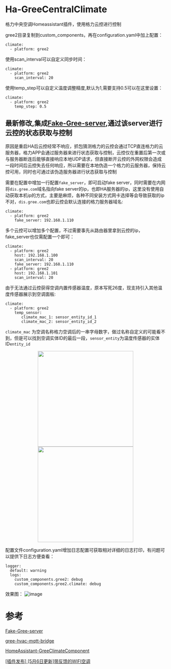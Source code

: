 # Ha-GreeCentralClimate
格力中央空调Homeassistant插件，使用格力云控进行控制


gree2目录复制到custom_components，再在configuration.yaml中加上配置：

```
climate:
  - platform: gree2
```

使用scan_interval可以自定义同步时间：
```
climate:
  - platform: gree2
    scan_interval: 20
```

使用temp_step可以自定义温度调整精度,默认为1,需要支持0.5可以在这里设置：
```
climate:
  - platform: gree2
    temp_step: 0.5
```

## 最新修改,集成[Fake-Gree-server](https://github.com/markv9401/Fake-Gree-server),通过该server进行云控的状态获取与控制

原因是重启HA后云控经常不响应，抓包猜测格力的云控会通过TCP直连格力的云服务器，格力APP会通过服务器来进行状态获取与控制，云控仅在重置后第一次或与服务器断连后能够直接响应本地UDP请求，但直接断开云控的外网权限会造成一段时间后云控失去任何响应，所以需要在本地伪造一个格力的云服务器，保持云控可用，同时也可通过该伪造服务器进行状态获取与控制

需要在配置中增加一行配置```fake_server```，即可启动fake server，同时需要在内网将```dis.gree.com```域名指向fake server的ip，也即HA服务器的ip，这里没有使用自动获取本机ip的方式，主要是麻烦，各种不同安装方式网卡选择等会导致获取的ip不对，```dis.gree.com```也即云控会默认连接的格力服务器域名:
```
climate:
  - platform: gree2
    fake_server: 192.168.1.110
```

多个云控可以增加多个配置，不过需要事先从路由器里拿到云控的ip，fake_server也仅需配置一个即可：

```
climate:
  - platform: gree2
    host: 192.168.1.100
    scan_interval: 20
    fake_server: 192.168.1.110
  - platform: gree2
    host: 192.168.1.101
    scan_interval: 20
```

由于无法通过云控获得空调内置传感器温度，原本写死26度，现支持引入其他温度传感器展示到空调面板:

```
climate:
  - platform: gree2
    temp_sensor:
       climate_mac_1: sensor_entity_id_1
       climate_mac_2: sensor_entity_id_2
```

```climate_mac``` 为空调名称格力空调后的一串字母数字，做过名称自定义的可能看不到，但是可以找到空调实体ID的最后一段，```sensor_entity```为温度传感器的实体ID```entity_id```

<center>
	<img src="./climate-mac-1.jpg" width="300"/>
	<img src="./climate-mac-2.jpg" width="300"/>
</center>

配置文件configuration.yaml增加日志配置可获取相对详细的日志打印，有问题可以提供下日志方便查看：

```
logger:
  default: warning
  logs:
    custom_components.gree2: debug
    custom_components.gree2.climate: debug
```

效果图：
![image](./ha-gree.jpg)

# 参考
[Fake-Gree-server](https://github.com/markv9401/Fake-Gree-server)

[gree-hvac-mqtt-bridge](https://github.com/arthurkrupa/gree-hvac-mqtt-bridge)

[HomeAssistant-GreeClimateComponent](https://github.com/RobHofmann/HomeAssistant-GreeClimateComponent)

[[插件发布] [5月6日更新]带反馈的WIFI空调](https://bbs.hassbian.com/forum.php?mod=viewthread&tid=3651)
